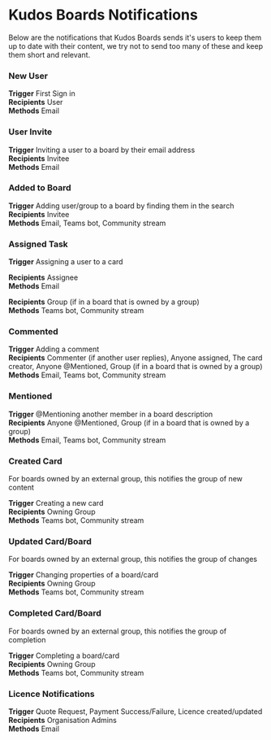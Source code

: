# Kudos Boards Notifications

Below are the notifications that Kudos Boards sends it's users to keep them up to date with their content, we try not to send too many of these and keep them short and relevant.

### New User

__Trigger__ First Sign in<br>
__Recipients__ User<br>
__Methods__ Email<br>

### User Invite

__Trigger__ Inviting a user to a board by their email address<br>
__Recipients__ Invitee<br>
__Methods__ Email<br>

### Added to Board

__Trigger__ Adding user/group to a board by finding them in the search<br>
__Recipients__ Invitee<br>
__Methods__ Email, Teams bot, Community stream<br>

### Assigned Task

__Trigger__ Assigning a user to a card<br>

__Recipients__ Assignee<br>
__Methods__ Email<br>

__Recipients__ Group (if in a board that is owned by a group)<br>
__Methods__ Teams bot, Community stream<br>

### Commented

__Trigger__ Adding a comment<br>
__Recipients__ Commenter (if another user replies), Anyone assigned, The card creator, Anyone @Mentioned, Group (if in a board that is owned by a group)<br>
__Methods__ Email, Teams bot, Community stream<br>

### Mentioned

__Trigger__ @Mentioning another member in a board description<br>
__Recipients__ Anyone @Mentioned, Group (if in a board that is owned by a group)<br>
__Methods__ Email, Teams bot, Community stream<br>

### Created Card
For boards owned by an external group, this notifies the group of new content

__Trigger__ Creating a new card<br>
__Recipients__ Owning Group<br>
__Methods__ Teams bot, Community stream<br>

### Updated Card/Board
For boards owned by an external group, this notifies the group of changes

__Trigger__ Changing properties of a board/card<br>
__Recipients__ Owning Group<br>
__Methods__ Teams bot, Community stream<br>

### Completed Card/Board
For boards owned by an external group, this notifies the group of completion

__Trigger__ Completing a board/card<br>
__Recipients__ Owning Group<br>
__Methods__ Teams bot, Community stream<br>

### Licence Notifications

__Trigger__ Quote Request, Payment Success/Failure, Licence created/updated<br>
__Recipients__ Organisation Admins<br>
__Methods__ Email<br>
